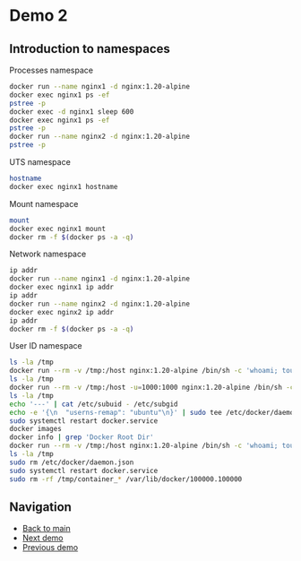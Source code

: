 # Demo 2

## Introduction to namespaces

Processes namespace

```bash
docker run --name nginx1 -d nginx:1.20-alpine
docker exec nginx1 ps -ef
pstree -p
docker exec -d nginx1 sleep 600
docker exec nginx1 ps -ef
pstree -p
docker run --name nginx2 -d nginx:1.20-alpine
pstree -p
```

UTS namespace

```bash
hostname
docker exec nginx1 hostname
```

Mount namespace

```bash
mount
docker exec nginx1 mount
docker rm -f $(docker ps -a -q)
```

Network namespace

```bash
ip addr
docker run --name nginx1 -d nginx:1.20-alpine
docker exec nginx1 ip addr
ip addr
docker run --name nginx2 -d nginx:1.20-alpine
docker exec nginx2 ip addr
ip addr
docker rm -f $(docker ps -a -q)
```

User ID namespace

```bash
ls -la /tmp
docker run --rm -v /tmp:/host nginx:1.20-alpine /bin/sh -c 'whoami; touch /host/container_root'
ls -la /tmp
docker run --rm -v /tmp:/host -u=1000:1000 nginx:1.20-alpine /bin/sh -c 'whoami; touch /host/container_ubuntu'
ls -la /tmp
echo '---' | cat /etc/subuid - /etc/subgid
echo -e '{\n  "userns-remap": "ubuntu"\n}' | sudo tee /etc/docker/daemon.json
sudo systemctl restart docker.service
docker images
docker info | grep 'Docker Root Dir'
docker run --rm -v /tmp:/host nginx:1.20-alpine /bin/sh -c 'whoami; touch /host/container_remapped'
ls -la /tmp
sudo rm /etc/docker/daemon.json
sudo systemctl restart docker.service
sudo rm -rf /tmp/container_* /var/lib/docker/100000.100000
```

## Navigation

- [Back to main](../README.md)
- [Next demo](../demo_3/README.md)
- [Previous demo](../demo_1/README.md)
